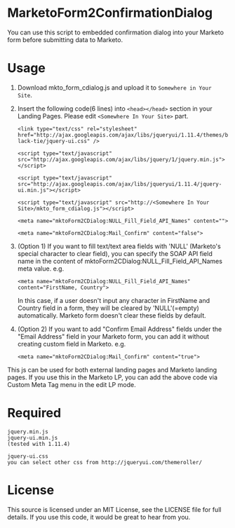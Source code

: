 # MarketoForm2ConfirmationDialog
You can use this script to embedded confirmation dialog into your Marketo form before submitting data to Marketo.

# Usage
1. Download mkto_form_cdialog.js and upload it to `Somewhere in Your Site`.
2. Insert the following code(6 lines) into `<head></head>` section in your Landing Pages. Please edit `<Somewhere In Your Site>` part.

    `<link type="text/css" rel="stylesheet" href="http://ajax.googleapis.com/ajax/libs/jqueryui/1.11.4/themes/black-tie/jquery-ui.css" />`

    `<script type="text/javascript" src="http://ajax.googleapis.com/ajax/libs/jquery/1/jquery.min.js"></script>`

    `<script type="text/javascript" src="http://ajax.googleapis.com/ajax/libs/jqueryui/1.11.4/jquery-ui.min.js"></script>`

    `<script type="text/javascript" src="http://<Somewhere In Your Site>/mkto_form_cdialog.js"></script>`

    `<meta name="mktoForm2CDialog:NULL_Fill_Field_API_Names" content="">`

    `<meta name="mktoForm2CDialog:Mail_Confirm" content="false">`


3. (Option 1) If you want to fill text/text area fields with 'NULL' (Marketo's special character to clear field), you can specify the SOAP API field name in the content of mktoForm2CDialog:NULL_Fill_Field_API_Names meta value. e.g.

    `<meta name="mktoForm2CDialog:NULL_Fill_Field_API_Names" content="FirstName, Country">`

    In this case, if a user doesn't input any character in FirstName and Country field in a form, they will be cleared by 'NULL'(=empty) automatically. Marketo form doesn't clear these fields by default.

4. (Option 2) If you want to add "Confirm Email Address" fields under the "Email Address" field in your Marketo form, you can add it without creating custom field in Marketo. e.g.

    `<meta name="mktoForm2CDialog:Mail_Confirm" content="true">`


This js can be used for both external landing pages and Marketo landing pages. If you use this in the Marketo LP, you can add the above code via Custom Meta Tag menu in the edit LP mode.


# Required
    jquery.min.js
    jquery-ui.min.js
    (tested with 1.11.4)

    jquery-ui.css
    you can select other css from http://jqueryui.com/themeroller/

# License
This source is licensed under an MIT License, see the LICENSE file for full details. If you use this code, it would be great to hear from you.



